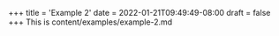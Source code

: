 +++
title = 'Example 2'
date = 2022-01-21T09:49:49-08:00
draft = false
+++
This is content/examples/example-2.md

